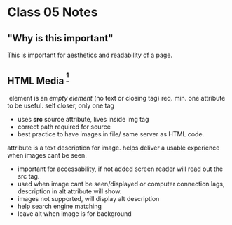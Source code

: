 # Class 05 Notes

## "Why is this important"

This is important for aesthetics and readability of a page.

## HTML Media <sup>[^1]</sup>

**<img>** element is an *empty element* (no text or closing tag) req. min. one attribute to be useful. self closer, only one tag

- uses **src** source attribute, lives inside img tag
- correct path required for source
- best practice to have images in file/ same server as HTML code.

**<alt>** attribute is a text description for image. helps deliver a usable experience when images cant be seen.

- important for accessability, if not added screen reader will read out the src tag.
- used when image cant be seen/displayed or computer connection lags, description in alt attribute will show.
- images not supported, will display alt description
- help search engine matching
- leave alt when image is for background

**<title>** attribute shows when mouse is hovering over it.

**<figure>** semantic creates container for figures, really useful to store images.

- doesn't have to be image
- can go in several places on page
- provides essential info supporting main text?
- could be images, code snippet, audio, video, table etc

**<figcaption>** links figure to caption

- place it above or below images

```
<figure>
  <img src="images/cat.jpg" alt="picture of cat crying">
  
  <figcaption>
    Cat of white cat crying
  </figcaption>
</figure>

```

### Using Images in HTML<sup>[^2]</sup>

[caniuse.com](caniuse.com)to check to see if your code will run on across all web browsers.

When using google image, select creative usage for images free use or else credit creator owner.

[unsplash.com](unsplash.com) free images for common use.

|Type| File Format| MIME type| file extensions| Summary|
|----|--------|----|----|--------|
|AVIF|AV1 Image File Format|image/avif|.avif| high performance, better compression than png and jpeg|
|GIF|Graphics Interchange Format|image/gif|.gif| simple images, animations|
|JPEG|Joint Photographic Expert Group image| image/jpeg| .jpg, .jpeg, .jfif, .pjpeg, .pjp| quality loss w/ compression |
|PNG|Portable Network Graphics|image/png|.png|PNG is preferred over JPEG for more precise reproduction|
|SVG|Scalable Vector Graphics|image/svg+xml|.svg| Vector image format; ideal for user interface elements, icons, diagrams, etc., that must be drawn accurately at different sizes|

1. If image can't load or connection is lagging alt description will be displayed in place of image.

2. Accessability can be improved by using alt attribute within image tag.

3. Can be useful for placing video or audio

4. A gif is not a static picture, more like a short snippet of a video, like an animation that runs on a loop with no sound. Svg is an image that when zoomed in is smooth isn't made up of pixel(tiny squares).

5. Lossless WebP or PNG when compressed don't lose image quality

## CSS

An asterisk is a global selector, everything in here will be applied to all page. Individual properties need to styled to differ from whatever lives here.

Best practice to follow property styling based on how html is layed out? create comments to describe what we are styling. [^5]

Sizing:

**percentage** using percentages "its going to take up X% of the screen

- width: 50% would be half of width of parent it lives in, more responsiveness 

easy centering:

- give margin of auto and a width

```
img{
  width: 100%; 
  // image will take 100% of what it lives in more responsive
}
```


**inherit** tells that element to inherit to that property from its parent

```

figure{
  background-color: red;
  width: 50 % 
  //will alway take up 50% of whatever it lives in , more responsive when reducing screen size
}
figcaption { 
  background-color: inherit;
}

// fig caption in html inherits color of figure html element since it lives inside figure.

```


### Color<sup>[^3]</sup>

Anything in HTML can have color applied to.

**color** property defines foreground color of HTML element content

**background-color** property defines backgroud color of element

Every element is box with content; has a background and border.

**column-rule-color** property when drawing line seperating columns of text

**outline-color** outline outside of element, not border of it.

Borders are around elements, at edges of element content

**border** property can have multiple configurations in one line or sides can be individually styled

```
border: 6mm dotted rgba(280, 220, 30, .6);
```

HSL functional notation of color is preferred, similar to RGB

### Styling HTML Text Elements<sup>[^4]</sup>

Serif font will have little arms at the end of lines ex: Times New Roman.


**font-family** specify font/list of fonts for browser to apply to selected elements

**font-stack** allows you to apply multiple fonts, allowing you to guarantee availability of text if one font fails. separated by commas

[cssfontstack.com](cssfontsstack.com) for easy search of font family stack

**font-size** default size is 16 px

**em** equals size of parent. 1 em is same size as parent. 2 em would be twice font of parent. not really responsive, but looks to its parent element.

**vw** percent of size of screen, responsive unit. Gives us percentage of size of screen. 

- doing **percentage** with fonts will be percentage of the parent it lives in, still responsive but within parent.



1. foreground color applies to text, including any other decorations to it; background color applies color to borders or element backgrounds?

3. I would add color to background of page, to sections, text, headers

4. Simplicity, readability

5. font-size changes size, font-weight= boldness, font-style= italic

6. We can use letter-spacing and word-spacing properties when font is too dense and to improve readability.

[^1]:Reference [](https://developer.mozilla.org/en-US/docs/Learn/HTML/Multimedia_and_embedding/Images_in_HTML)

[^2]:Reference [](https://developer.mozilla.org/en-US/docs/Web/Media/Formats/Image_types)

[^3]:Reference [](https://developer.mozilla.org/en-US/docs/Web/CSS/CSS_Colors/Applying_color)
  


## Things I want to know more about

I am still confused about blocks, would like to learn more.

📔[Back to Main Page](README.md)
